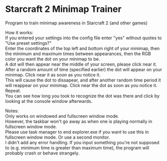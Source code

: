 # Starcraft 2 Minimap Trainer
Program to train minimap awareness in Starcraft 2 (and other games)  

How it works:  
If you entered your settings into the config file enter "yes" without quotes to "Use preset settings?"  
Enter the coordinates of the top left and bottom right of your minimap, then the minimum and maximum times between appearances, then the RGB color you want the dot on your minimap to be.  
A dot will then appear near the middle of your screen, please click near it.  
After a random amount of time (specified earlier) the dot will appear on your minimap. Click near it as soon as you notice it.  
This will cause the dot to dissapear, and after another random time period it will reappear on your minimap. Click near the dot as soon as you notice it. Repeat.  
You can see how long you took to recognize the dot was there and click by looking at the console window afterwards.  

Notes:  
Only works on windowed and fullscreen window mode.  
However, the taskbar won't go away as when one is playing normally in fullscreen window mode.  
Please use task manager to end explorer.exe if you want to use this in fullscreen window mode. Or use a second monitor.  
I didn't add any error handling. If you input something you're not supposed to (e.g. minimum time is greater than maximum time), the program will probably crash or behave strangely.


